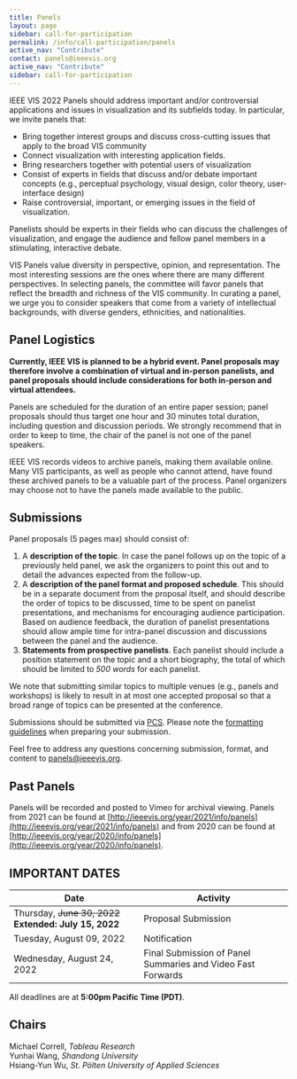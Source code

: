 ```yaml
---
title: Panels
layout: page
sidebar: call-for-participation
permalink: /info/call-participation/panels
active_nav: "Contribute"
contact: panels@ieeevis.org
active_nav: "Contribute"
sidebar: call-for-participation
---
```


IEEE VIS 2022 Panels should address important and/or controversial applications and issues in visualization and its subfields today. In particular, we invite panels that:

* Bring together interest groups and discuss cross-cutting issues that apply to the broad VIS community
* Connect visualization with interesting application fields.
* Bring researchers together with potential users of visualization
* Consist of experts in fields that discuss and/or debate important concepts (e.g., perceptual psychology, visual design, color theory, user-interface design)
* Raise controversial, important, or emerging issues in the field of visualization.

Panelists should be experts in their fields who can discuss the challenges of visualization, and engage the audience and fellow panel members in a stimulating, interactive debate.

VIS Panels value diversity in perspective, opinion, and representation. The most interesting sessions are the ones where there are many different perspectives. In selecting panels, the committee will favor panels that reflect the breadth and richness of the VIS community. In curating a panel, we urge you to consider speakers that come from a variety of intellectual backgrounds, with diverse genders, ethnicities, and nationalities.


## Panel Logistics

**Currently, IEEE VIS is planned to be a hybrid event. Panel proposals may therefore involve a combination of virtual and in-person panelists, and panel proposals should include considerations for both in-person and virtual attendees.**

Panels are scheduled for the duration of an entire paper session; panel proposals should thus target one hour and 30 minutes total duration, including question and discussion periods. We strongly recommend that in order to keep to time, the chair of the panel is not one of the panel speakers.

IEEE VIS records videos to archive panels, making them available online. Many VIS participants, as well as people who cannot attend, have found these archived panels to be a valuable part of the process. Panel organizers may choose not to have the panels made available to the public.

## Submissions

Panel proposals (5 pages max) should consist of:
1. A **description of the topic**. In case the panel follows up on the topic of a previously held panel, we ask the organizers to point this out and to detail the advances expected from the follow-up.
2. A  **description of the panel format and proposed schedule**. This should be in a separate document from the proposal itself, and should describe the order of topics to be discussed, time to be spent on panelist presentations, and mechanisms for encouraging audience participation. Based on audience feedback, the duration of panelist presentations should allow ample time for intra-panel discussion and discussions between the panel and the audience.
3. **Statements from prospective panelists**. Each panelist should include a position statement on the topic and a short biography, the total of which should be limited to *500 words* for each panelist. 

We note that submitting similar topics to multiple venues (e.g., panels and workshops) is likely to result in at most one accepted proposal so that a broad range of topics can be presented at the conference.

Submissions should be submitted via [PCS](http://new.precisionconference.com/vgtc/). Please note the [formatting guidelines](https://tc.computer.org/vgtc/publications/conference) when preparing your submission. 

Feel free to address any questions concerning submission, format, and content to [panels@ieeevis.org](mailto:panels@ieeevis.org).

## Past Panels
Panels will be recorded and posted to Vimeo for archival viewing. Panels from 2021 can be found at [http://ieeevis.org/year/2021/info/panels](http://ieeevis.org/year/2021/info/panels) and from 2020 can be found at [http://ieeevis.org/year/2020/info/panels](http://ieeevis.org/year/2020/info/panels).

## IMPORTANT DATES

| Date | Activity |
|------|----------|
| Thursday, ~~June 30, 2022~~ **Extended: July 15, 2022** | Proposal Submission |
| Tuesday, August 09, 2022 | Notification |
| Wednesday, August 24, 2022 | Final Submission of Panel Summaries and Video Fast Forwards |
      
All deadlines are at **5:00pm Pacific Time (PDT)**.

## Chairs

Michael Correll, *Tableau Research* <br />
Yunhai Wang, *Shandong University* <br />
Hsiang-Yun Wu, *St. Pölten University of Applied Sciences* 
